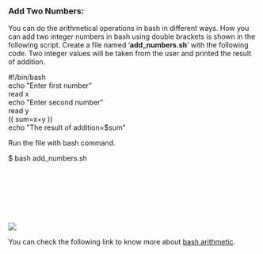 ### Add Two Numbers:

You can do the arithmetical operations in bash in different ways. How you can add two integer numbers in bash using double brackets is shown in the following script. Create a file named ‘**add_numbers.sh**’ with the following code. Two integer values will be taken from the user and printed the result of addition.

#!/bin/bash  
echo "Enter first number"  
read x  
echo "Enter second number"  
read y  
(( sum\=x+y ))  
echo "The result of addition=$sum"

Run the file with bash command.

$ bash add_numbers.sh

![](data:image/svg+xml,%3Csvg%20xmlns='http://www.w3.org/2000/svg'%20viewBox='0%200%20733%20137'%3E%3C/svg%3E)

![](https://linuxhint.com/wp-content/uploads/2018/07/h18.png)

You can check the following link to know more about [bash arithmetic](https://linuxhint.com/bash_arithmetic_operations/).
